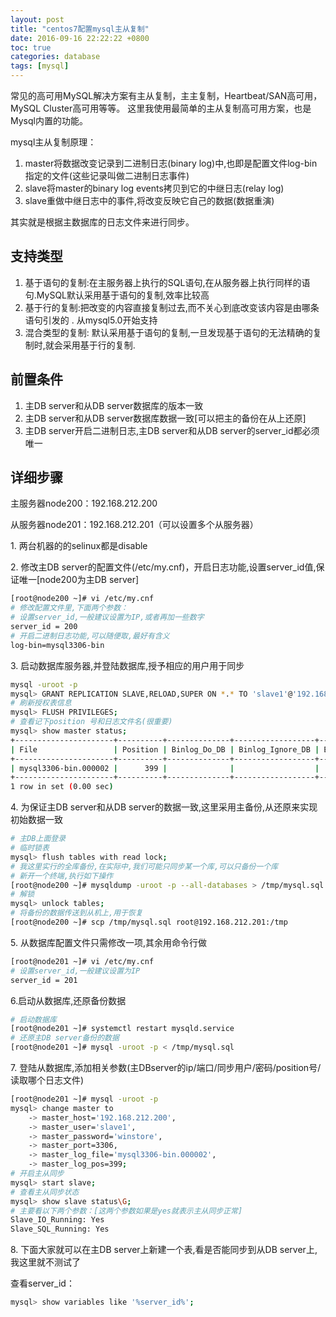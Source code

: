 ```yaml
---
layout: post
title: "centos7配置mysql主从复制"
date: 2016-09-16 22:22:22 +0800
toc: true
categories: database
tags: [mysql]
---
```


常见的高可用MySQL解决方案有主从复制，主主复制，Heartbeat/SAN高可用，MySQL Cluster高可用等等。
这里我使用最简单的主从复制高可用方案，也是Mysql内置的功能。

mysql主从复制原理：

1. master将数据改变记录到二进制日志(binary log)中,也即是配置文件log-bin指定的文件(这些记录叫做二进制日志事件)
2. slave将master的binary log events拷贝到它的中继日志(relay log)
3. slave重做中继日志中的事件,将改变反映它自己的数据(数据重演)

其实就是根据主数据库的日志文件来进行同步。<!--more-->

## 支持类型

1. 基于语句的复制:在主服务器上执行的SQL语句,在从服务器上执行同样的语句.MySQL默认采用基于语句的复制,效率比较高
2. 基于行的复制:把改变的内容直接复制过去,而不关心到底改变该内容是由哪条语句引发的 . 从mysql5.0开始支持
3. 混合类型的复制: 默认采用基于语句的复制,一旦发现基于语句的无法精确的复制时,就会采用基于行的复制.


## 前置条件

1. 主DB server和从DB server数据库的版本一致
2. 主DB server和从DB server数据库数据一致[可以把主的备份在从上还原]
3. 主DB server开启二进制日志,主DB server和从DB server的server_id都必须唯一

## 详细步骤

主服务器node200：192.168.212.200

从服务器node201：192.168.212.201（可以设置多个从服务器）

1\. 两台机器的的selinux都是disable

2\. 修改主DB server的配置文件(/etc/my.cnf)，开启日志功能,设置server_id值,保证唯一[node200为主DB server]
``` bash
[root@node200 ~]# vi /etc/my.cnf
# 修改配置文件里,下面两个参数：
# 设置server_id,一般建议设置为IP,或者再加一些数字
server_id = 200
# 开启二进制日志功能,可以随便取,最好有含义
log-bin=mysql3306-bin
```

3\. 启动数据库服务器,并登陆数据库,授予相应的用户用于同步
``` bash
mysql -uroot -p
mysql> GRANT REPLICATION SLAVE,RELOAD,SUPER ON *.* TO 'slave1'@'192.168.212.201' IDENTIFIED BY 'winstore';
# 刷新授权表信息
mysql> FLUSH PRIVILEGES;
# 查看记下position 号和日志文件名(很重要)
mysql> show master status;
+----------------------+----------+--------------+------------------+-------------------+
| File                 | Position | Binlog_Do_DB | Binlog_Ignore_DB | Executed_Gtid_Set |
+----------------------+----------+--------------+------------------+-------------------+
| mysql3306-bin.000002 |      399 |              |                  |                   |
+----------------------+----------+--------------+------------------+-------------------+
1 row in set (0.00 sec)
```

4\. 为保证主DB server和从DB server的数据一致,这里采用主备份,从还原来实现初始数据一致
``` bash
# 主DB上面登录
# 临时锁表
mysql> flush tables with read lock;
# 我这里实行的全库备份,在实际中,我们可能只同步某一个库,可以只备份一个库
# 新开一个终端,执行如下操作
[root@node200 ~]# mysqldump -uroot -p --all-databases > /tmp/mysql.sql
# 解锁
mysql> unlock tables;
# 将备份的数据传送到从机上,用于恢复
[root@node200 ~]# scp /tmp/mysql.sql root@192.168.212.201:/tmp
```

5\. 从数据库配置文件只需修改一项,其余用命令行做
``` bash
[root@node201 ~]# vi /etc/my.cnf
# 设置server_id,一般建议设置为IP
server_id = 201
```

6\.启动从数据库,还原备份数据
``` bash
# 启动数据库
[root@node201 ~]# systemctl restart mysqld.service
# 还原主DB server备份的数据
[root@node201 ~]# mysql -uroot -p < /tmp/mysql.sql
```

7\. 登陆从数据库,添加相关参数(主DBserver的ip/端口/同步用户/密码/position号/读取哪个日志文件)
``` bash
[root@node201 ~]# mysql -uroot -p
mysql> change master to
    -> master_host='192.168.212.200',
    -> master_user='slave1',
    -> master_password='winstore',
    -> master_port=3306,
    -> master_log_file='mysql3306-bin.000002',
    -> master_log_pos=399;
# 开启主从同步
mysql> start slave;
# 查看主从同步状态
mysql> show slave status\G;
# 主要看以下两个参数：[这两个参数如果是yes就表示主从同步正常]
Slave_IO_Running: Yes
Slave_SQL_Running: Yes
```

8\. 下面大家就可以在主DB server上新建一个表,看是否能同步到从DB server上,我这里就不测试了

查看server_id：
``` bash
mysql> show variables like '%server_id%';
```

